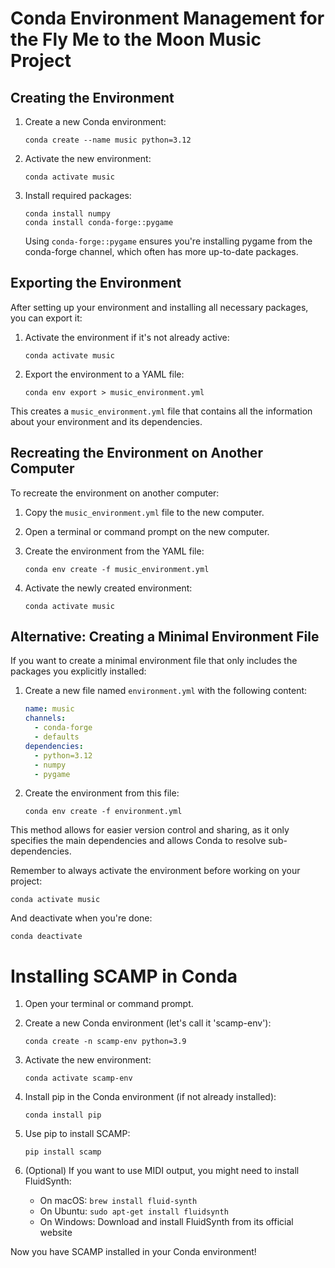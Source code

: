 # Conda Environment Management for the Fly Me to the Moon Music Project

## Creating the Environment

1. Create a new Conda environment:
   ```
   conda create --name music python=3.12
   ```

2. Activate the new environment:
   ```
   conda activate music
   ```

3. Install required packages:
   ```
   conda install numpy
   conda install conda-forge::pygame
   ```
   Using `conda-forge::pygame` ensures you're installing pygame from the conda-forge channel, which often has more up-to-date packages.

## Exporting the Environment

After setting up your environment and installing all necessary packages, you can export it:

1. Activate the environment if it's not already active:
   ```
   conda activate music
   ```

2. Export the environment to a YAML file:
   ```
   conda env export > music_environment.yml
   ```

This creates a `music_environment.yml` file that contains all the information about your environment and its dependencies.

## Recreating the Environment on Another Computer

To recreate the environment on another computer:

1. Copy the `music_environment.yml` file to the new computer.

2. Open a terminal or command prompt on the new computer.

3. Create the environment from the YAML file:
   ```
   conda env create -f music_environment.yml
   ```

4. Activate the newly created environment:
   ```
   conda activate music
   ```

## Alternative: Creating a Minimal Environment File

If you want to create a minimal environment file that only includes the packages you explicitly installed:

1. Create a new file named `environment.yml` with the following content:
   ```yaml
   name: music
   channels:
     - conda-forge
     - defaults
   dependencies:
     - python=3.12
     - numpy
     - pygame
   ```

2. Create the environment from this file:
   ```
   conda env create -f environment.yml
   ```

This method allows for easier version control and sharing, as it only specifies the main dependencies and allows Conda to resolve sub-dependencies.

Remember to always activate the environment before working on your project:
```
conda activate music
```

And deactivate when you're done:
```
conda deactivate
```




# Installing SCAMP in Conda

1. Open your terminal or command prompt.

2. Create a new Conda environment (let's call it 'scamp-env'):
   ```
   conda create -n scamp-env python=3.9
   ```

3. Activate the new environment:
   ```
   conda activate scamp-env
   ```

4. Install pip in the Conda environment (if not already installed):
   ```
   conda install pip
   ```

5. Use pip to install SCAMP:
   ```
   pip install scamp
   ```

6. (Optional) If you want to use MIDI output, you might need to install FluidSynth:
   - On macOS: `brew install fluid-synth`
   - On Ubuntu: `sudo apt-get install fluidsynth`
   - On Windows: Download and install FluidSynth from its official website

Now you have SCAMP installed in your Conda environment!